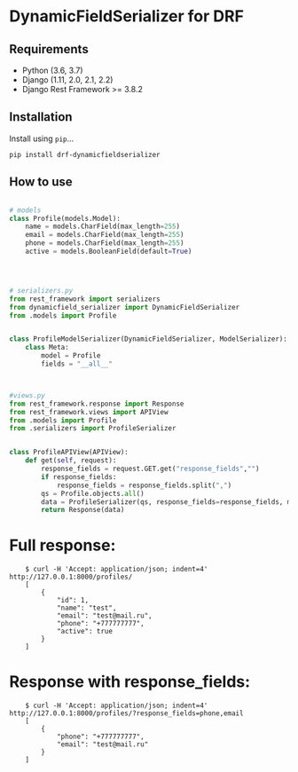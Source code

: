 # DynamicFieldSerializer for DRF


## Requirements

* Python (3.6, 3.7)
* Django (1.11, 2.0, 2.1, 2.2)
* Django Rest Framework >= 3.8.2

## Installation

Install using `pip`...

    pip install drf-dynamicfieldserializer

## How to use

```python

# models
class Profile(models.Model):
    name = models.CharField(max_length=255)
    email = models.CharField(max_length=255)
    phone = models.CharField(max_length=255)
    active = models.BooleanField(default=True)




# serializers.py
from rest_framework import serializers
from dynamicfield_serializer import DynamicFieldSerializer
from .models import Profile


class ProfileModelSerializer(DynamicFieldSerializer, ModelSerializer):
    class Meta:
        model = Profile
        fields = "__all__"



#views.py
from rest_framework.response import Response
from rest_framework.views import APIView
from .models import Profile
from .serializers import ProfileSerializer


class ProfileAPIView(APIView):
    def get(self, request):
        response_fields = request.GET.get("response_fields","")
        if response_fields:
            response_fields = response_fields.split(",")
        qs = Profile.objects.all()
        data = ProfileSerializer(qs, response_fields=response_fields, many=True).data
        return Response(data)
```

# Full response:
```
    $ curl -H 'Accept: application/json; indent=4' http://127.0.0.1:8000/profiles/
    [
        {
            "id": 1,
            "name": "test",
            "email": "test@mail.ru",
            "phone": "+777777777",
            "active": true
        }
    ]
```

# Response with response_fields:
```
    $ curl -H 'Accept: application/json; indent=4' http://127.0.0.1:8000/profiles/?response_fields=phone,email
    [
        {
            "phone": "+777777777",
            "email": "test@mail.ru"
        }
    ]
```
